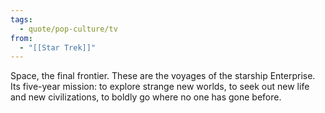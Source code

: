 ```yaml
---
tags:
  - quote/pop-culture/tv
from:
  - "[[Star Trek]]"
---
```

Space, the final frontier. These are the voyages of the starship Enterprise. Its five-year mission: to explore strange new worlds, to seek out new life and new civilizations, to boldly go where no one has gone before.